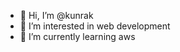 - 👋 Hi, I’m @kunrak
- 👀 I’m interested in web development
- 🌱 I’m currently learning aws

<!---
kunrak/kunrak is a ✨ special ✨ repository because its `README.md` (this file) appears on your GitHub profile.
You can click the Preview link to take a look at your changes.
--->
